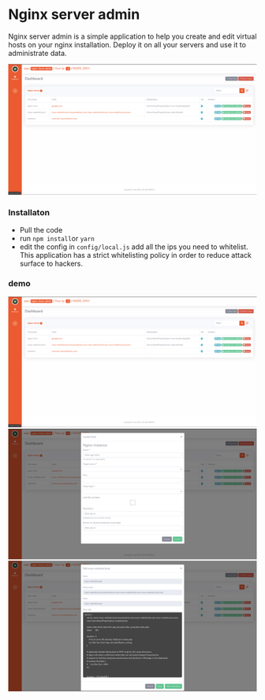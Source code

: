# Nginx server admin

Nginx server admin is a simple application to help you create and edit virtual hosts on your nginx installation. Deploy it on all your servers and use it to administrate data.

![nginx editor](./examples/homepage.png)

### Installaton

+ Pull the code
+ run `npm install`or `yarn`
+ edit the config in `config/local.js`  add all the ips you need to whitelist. This application has a strict whitelisting policy in order to reduce attack surface to hackers.


### demo

![nginx editor](./examples/homepage.png)
![nginx editor](./examples/create.png)
![nginx editor](./examples/edit.png)

